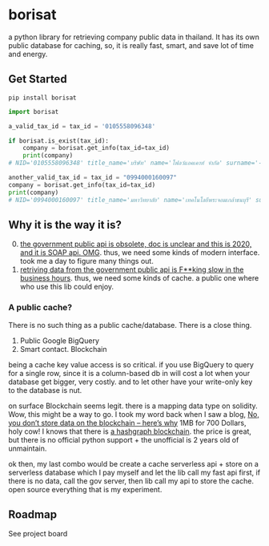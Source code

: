 # borisat
a python library for retrieving company public data in thailand. It has its own public database for caching, so, it is really fast, smart, and save lot of time and energy.

## Get Started
```shell
pip install borisat
```

```python
import borisat

a_valid_tax_id = tax_id = '0105558096348'

if borisat.is_exist(tax_id):
    company = borisat.get_info(tax_id=tax_id) 
    print(company)
# NID='0105558096348' title_name='บริษัท' name='โฟลว์แอคเคาท์ จำกัด' surname='-' branch_name='โฟลว์แอคเคาท์ จำกัด' branch_number=0 branch_title_name='บริษัท' business_first_date='2016/04/07' building_name='ชุดสกุลไทย สุรวงศ์ ทาวเวอร์' floor_number='11' room_number='12B' village_name='-' house_number='141/12' moo_number='-' soi_name='-' street_name='สุรวงศ์' thambol='สุริยวงศ์' amphur='บางรัก' province='กรุงเทพมหานคร' post_code='10500'

another_valid_tax_id = tax_id = "0994000160097"
company = borisat.get_info(tax_id=tax_id) 
print(company)
# NID='0994000160097' title_name='มหาวิทยาลัย' name='เทคโนโลยีพระจอมเกล้าธนบุรี' surname='-' branch_name='กลุ่มงานส่งเสริมและบริการวิจัย' branch_number=0 branch_title_name='-' business_first_date='2013/09/17' building_name='สำนักงานอธิการบดี' floor_number='-' room_number='-' village_name='-' house_number='126' moo_number='-' soi_name='-' street_name='ประชาอุทิศ' thambol='บางมด' amphur='ทุ่งครุ' province='กรุงเทพมหานคร' post_code='10140'
```

## Why it is the way it is?
0. [the government public api is obsolete, doc is unclear and this is 2020, and it is SOAP api. OMG](https://github.com/CircleOnCircles/rd_soap). thus, we need some kinds of modern interface. took me a day to figure many things out.
1. [retriving data from the government public api is F\*\*king slow in the business hours](https://github.com/CircleOnCircles/rd_soap). thus, we need some kinds of cache. a public one where who use this lib could enjoy.

### A public cache?
There is no such thing as a public cache/database. There is a close thing.
1. Public Google BigQuery
2. Smart contact. Blockchain 

being a cache key value access is so critical. if you use BigQuery to query for a single row, since it is a column-based db in will cost a lot when your database get bigger, very costly. and to let other have your write-only key to the database is nut.

on surface Blockchain seems legit. there is a mapping data type on solidity. Wow, this might be a way to go. I took my word back when I saw a blog, [No, you don’t store data on the blockchain – here’s why](https://jaxenter.com/blockchain-data-164727.html) 1MB for 700 Dollars, holy cow! I knows that there is [a hashgraph blockchain](https://www.hedera.com/). the price is great, but there is no official python support + the unofficial is 2 years old of unmaintain.

ok then, my last combo would be create a cache serverless api + store on a serverless database which I pay myself and let the lib call my fast api first, if there is no data, call the gov server, then lib call my api to store the cache. open source everything that is my experiment.

## Roadmap 

See project board
